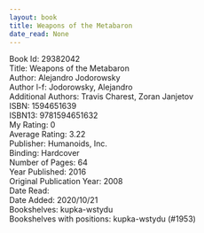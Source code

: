 ```yaml
---
layout: book
title: Weapons of the Metabaron
date_read: None
---
```


Book Id: 29382042<br />
Title: Weapons of the Metabaron<br />
Author: Alejandro Jodorowsky<br />
Author l-f: Jodorowsky, Alejandro<br />
Additional Authors: Travis Charest, Zoran Janjetov<br />
ISBN: 1594651639<br />
ISBN13: 9781594651632<br />
My Rating: 0<br />
Average Rating: 3.22<br />
Publisher: Humanoids, Inc.<br />
Binding: Hardcover<br />
Number of Pages: 64<br />
Year Published: 2016<br />
Original Publication Year: 2008<br />
Date Read: <br />
Date Added: 2020/10/21<br />
Bookshelves: kupka-wstydu<br />
Bookshelves with positions: kupka-wstydu (#1953)<br />

